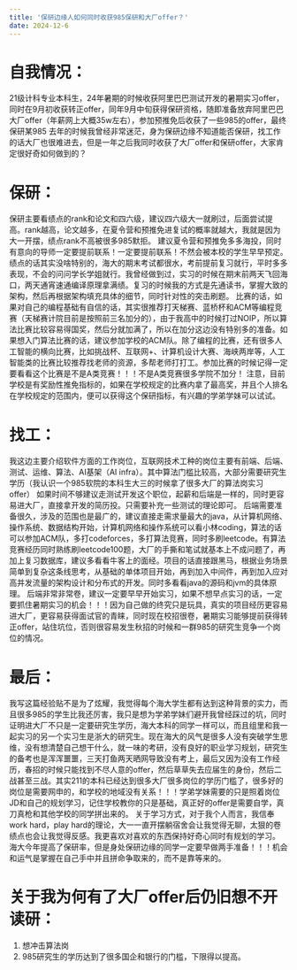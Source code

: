 ```yaml
---
title: '保研边缘人如何同时收获985保研和大厂offer？'
date: 2024-12-6
---
```


# 自我情况：
21级计科专业本科生，24年暑期的时候收获阿里巴巴测试开发的暑期实习offer，同时在9月初收获转正offer，同年9月中旬获得保研资格，随即准备放弃阿里巴巴大厂offer（年薪网上大概35w左右），参加预推免后收获了一些985的offer，最终保研某985 
去年的时候我曾经非常迷茫，身为保研边缘不知道能否保研，找工作的话大厂也很难进去，但是一年之后我同时收获了大厂offer和保研offer，大家肯定很好奇如何做到的？
# 保研：
保研主要看绩点的rank和论文和四六级，建议四六级大一就刷过，后面尝试提高。rank越高，论文越多，在夏令营和预推免进复试的概率就越大，我就是因为大一开摆，绩点rank不高被很多985默拒。
建议夏令营和预推免多多海投，同时有意向的导师一定要提前联系！一定要提前联系！不然会被本校的学生早早预定。
绩点的话其实没啥特别的，海大的期末考试都很水，考前提前复习就行，平时多多表现，不会的问问学长学姐就行。我曾经做到过，实习的时候在期末前两天飞回海口，两天通宵速通编译原理拿满绩。复习的时候我的方式是先通读书，掌握大致的架构，然后再根据架构填充具体的细节，同时针对性的突击刷题。
比赛的话，如果对自己的编程基础有自信的话，其实很推荐打天梯赛、蓝桥杯和ACM等编程竞赛（天梯赛计院目前是按照前三名加分的），由于我高中的时候打过NOIP，所以算法比赛比较容易得国奖，然后分就加满了，所以在加分这边没有特别多的准备。如果想入门算法比赛的话，建议参加学校的ACM队。除了编程的比赛，还有很多人工智能的横向比赛，比如挑战杯、互联网+、计算机设计大赛、海峡两岸等，人工智能类的比赛比较推荐找老师的资源，多帮老师打打工。参加比赛的时候记得一定要看看这个比赛是不是A类竞赛！！！不是A类竞赛很多学院不加分！
注意，目前学校是有奖励性推免指标的，如果在学校规定的比赛内拿了最高奖，并且个人排名在学校规定的范围内，便可以获得这个保研指标，有兴趣的学弟学妹可以试试。
# 找工：
我这边主要介绍软件方面的工作岗位，互联网技术工种的岗位主要有前端、后端、测试、运维、算法、AI基架（AI infra）。其中算法门槛比较高，大部分需要研究生学历（我认识一个985软院的本科生大三的时候拿了很多大厂的算法岗实习offer）
如果时间不够建议走测试开发这个职位，起薪和后端是一样的，同时更容易进大厂，直接拿开发的简历投。只需要补充一些测试的理论即可。
后端需要准备很久，涉及的范围也是最广的，建议直接走需求量最大的java，从计算机网络、操作系统、数据结构开始，计算机网络和操作系统可以看小林coding，算法的话可以参加ACM队，多打codeforces，多打算法竞赛，同时多刷leetcode。有算法竞赛经历同时熟练刷leetcode100题，大厂的手撕和笔试就基本上不成问题了，再加上复习数据库，建议多看看牛客上的面经。项目的话直接跟黑马，根据业务场景简单到复杂这条线思考，从基础的单体项目开始，再到加入中间件，再到加入应对高并发流量的架构设计和分布式的开发。同时多看看java的源码和jvm的具体原理。
后端非常非常卷，建议一定要早早开始实习，如果不想早点实习的话，一定要抓住暑期实习的机会！！！因为自己做的终究只是玩具，真实的项目经历更容易进大厂，更容易获得面试官的青睐，同时现在校招很卷，暑期实习能够提前获得转正offer，站住坑位，否则很容易发生秋招的时候和一群985的研究生竞争一个岗位的情况。
# 最后：
我写这篇经验贴不是为了炫耀，我觉得每个海大学生都有达到这种背景的实力，而且很多985的学生比我还厉害，我只是想为学弟学妹们避开我曾经踩过的坑，同时证明进大厂不只是一定要研究生学历，海大本科的同学一样可以，而且组里和我一起实习的另一个实习生是浙大的研究生。现在海大的风气是很多人没有突破学生思维，没有想清楚自己想干什么，就一味的考研，没有良好的职业学习规划，研究生的备考也是浑浑噩噩，三天打鱼两天晒网导致没有考上，最后又因为没有工作经历，春招的时候只能找到不尽人意的offer，然后草草失去应届生的身份，然后二战甚至三战。其实211的本科已经达到很多大厂很多岗位的学历门槛了，很多好的岗位是需要网申的，和学校的地域没有关系！！！学弟学妹需要的只是照着岗位JD和自己的规划学习，记住学校教你的只是基础，真正好的offer是需要自学，真刀真枪和其他学校的同学拼出来的。
关于学习方式，对于我个人而言，我信奉work hard，play hard的理论，大一一直开摆躺宿舍会让我觉得无聊，太狠的卷绩点也会让我觉得反感。我更喜欢对喜欢的东西保持好奇心同时有规划的学习。
海大今年提高了保研率，但是身处保研边缘的同学一定要早做两手准备！！！机会和运气是掌握在自己手中并且拼命争取来的，而不是靠等来的。
# 关于我为何有了大厂offer后仍旧想不开读研：
1.	想冲击算法岗
2.	985研究生的学历达到了很多国企和银行的门槛，下限得以提高。



